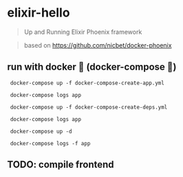 # elixir-hello

> Up and Running Elixir Phoenix framework

> based on https://github.com/nicbet/docker-phoenix

## run with docker 🐳 (docker-compose 🙌)

```
 docker-compose up -f docker-compose-create-app.yml
 
 docker-compose logs app
 
 docker-compose up -f docker-compose-create-deps.yml
 
 docker-compose logs app

 docker-compose up -d
 
 docker-compose logs -f app
```

## TODO: compile frontend
